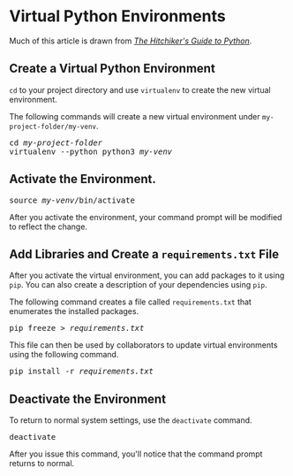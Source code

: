 # Virtual Python Environments

Much of this article is drawn from [_The Hitchiker's Guide to Python_](http://python-guide-pt-br.readthedocs.io/en/latest/).

## Create a Virtual Python Environment

`cd` to your project directory and use `virtualenv` to create the new virtual environment.

The following commands will create a new virtual environment under `my-project-folder/my-venv`.
<pre>
cd <i>my-project-folder</i>
virtualenv --python python3 <i>my-venv</i>
</pre>


## Activate the Environment.
<pre>
source <i>my-venv</i>/bin/activate
</pre>
After you activate the environment, your command prompt will be modified to reflect the change.

## Add Libraries and Create a `requirements.txt` File

After you activate the virtual environment, you can add packages to it using `pip`.  You can also create a description of your dependencies using `pip`.

The following command creates a file called `requirements.txt` that enumerates the installed packages.
<pre>
pip freeze > <i>requirements.txt</i>
</pre>

This file can then be used by collaborators to update virtual environments using the following command.
<pre>
pip install -r <i>requirements.txt</i>
</pre>

## Deactivate the Environment
To return to normal system settings, use the `deactivate` command.
<pre>
deactivate
</pre>

After you issue this command, you'll notice that the command prompt returns to normal.
